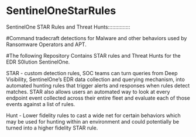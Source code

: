 # SentinelOneStarRules
SentinelOne STAR Rules and Threat Hunts:::::::::::::::

#Command tradecraft detections for Malware and other behaviors used by Ransomware Operators and APT. 

#The following Repository Contains STAR rules and Threat Hunts for the EDR S0lution SentinelOne.



STAR - custom detection rules, SOC teams can turn queries from Deep Visibility, SentinelOne’s EDR data collection and querying mechanism, into automated hunting rules that trigger alerts and responses when rules detect matches. STAR also allows users an automated way to look at every endpoint event collected across their entire fleet and evaluate each of those events against a list of rules.

Hunt - Lower fidelity rules to cast a wide net for certain behaviors which may be used for hunting within an environment and could potentially be turned into a higher fidelity STAR rule.

